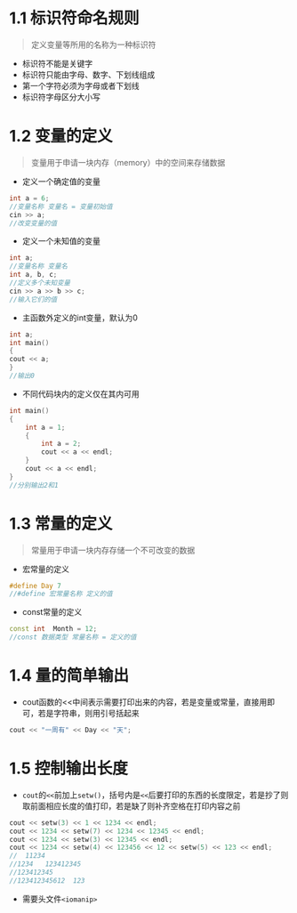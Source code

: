 # 1.1 标识符命名规则
>定义变量等所用的名称为一种标识符
- 标识符不能是关键字
- 标识符只能由字母、数字、下划线组成
- 第一个字符必须为字母或者下划线
- 标识符字母区分大小写
# 1.2 变量的定义
>变量用于申请一块内存（memory）中的空间来存储数据
- 定义一个确定值的变量
```CPP
int a = 6;
//变量名称 变量名 = 变量初始值
cin >> a;
//改变变量的值
```
- 定义一个未知值的变量
```CPP
int a;
//变量名称 变量名
int a, b, c;
//定义多个未知变量
cin >> a >> b >> c;
//输入它们的值
```
- 主函数外定义的int变量，默认为0
```CPP
int a;
int main()
{
cout << a;
}
//输出0
```
- 不同代码块内的定义仅在其内可用
```CPP
int main()
{
	int a = 1;
	{
		int a = 2;
		cout << a << endl;
	}
	cout << a << endl;
}
//分别输出2和1
```
# 1.3 常量的定义
>常量用于申请一块内存存储一个不可改变的数据
- 宏常量的定义
```CPP
#define Day 7
//#define 宏常量名称 定义的值
```
- const常量的定义
```CPP
const int  Month = 12;
//const 数据类型 常量名称 = 定义的值
```
# 1.4 量的简单输出
- cout函数的<<中间表示需要打印出来的内容，若是变量或常量，直接用即可，若是字符串，则用引号括起来
```CPP
cout << "一周有" << Day << "天";
```
# 1.5 控制输出长度
- `cout`的`<<`前加上`setw()`，括号内是`<<`后要打印的东西的长度限定，若是抄了则取前面相应长度的值打印，若是缺了则补齐空格在打印内容之前
```CPP
cout << setw(3) << 1 << 1234 << endl;
cout << 1234 << setw(7) << 1234 << 12345 << endl;
cout << 1234 << setw(3) << 12345 << endl;
cout << 1234 << setw(4) << 123456 << 12 << setw(5) << 123 << endl;
//  11234
//1234   123412345
//123412345
//123412345612  123
```
- 需要头文件`<iomanip>`